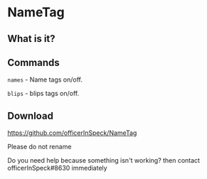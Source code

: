 # NameTag

## What is it?

## Commands

`names` - Name tags on/off.

`blips` - blips tags on/off.

## Download
https://github.com/officerInSpeck/NameTag

Please do not rename

Do you need help because something isn't working? then contact officerInSpeck#8630 immediately
